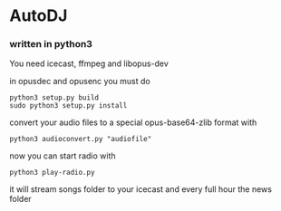 # AutoDJ
### written in python3

You need icecast, ffmpeg and libopus-dev

in opusdec and opusenc you must do
```
python3 setup.py build
sudo python3 setup.py install
```

convert your audio files to a special opus-base64-zlib format with
```
python3 audioconvert.py "audiofile"
```

now you can start radio with
```
python3 play-radio.py
```

it will stream songs folder to your icecast and every full hour
the news folder
